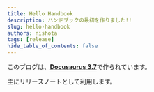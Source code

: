 ```yaml
---
title: Hello Handbook
description: ハンドブックの最初を作りました!!
slug: hello-handbook
authors: nishota
tags: [release]
hide_table_of_contents: false
---
```


このブログは、[**Docusaurus 3.7**](https://docusaurus.io/)で作られています。

<!-- truncate -->

主にリリースノートとして利用します。